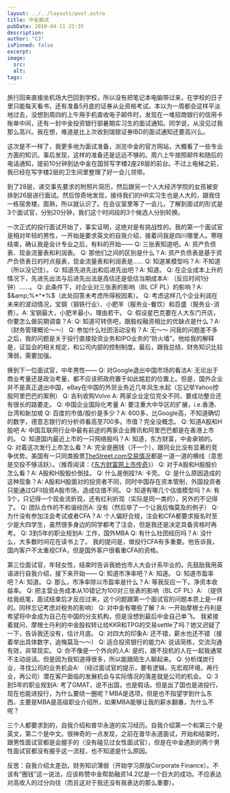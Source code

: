 ```yaml
---
layout: ../../layouts/post.astro
title: 中金面试
pubDate: 2010-04-11 22:35
description: 
author: "CJ"
isPinned: false
excerpt: 
image:
  src:
  alt:
tags: 
---
```

旅行回来直接坐机场大巴回到学校，所以没有把笔记本电脑带过来，在学校的日子里只能每天看书，还有准备5月底的证券从业资格考试。本以为一周都会这样平淡地过去，没想到周四的上午用手机查收电子邮件时，发现在一堆招商银行的信用卡账单中间，还有一封中金投资银行部暑期实习生的面试通知。同学说，从没见过我那么高兴。我在想，难道是比上次收到瑞银证券IBD的面试通知还要高兴么。

这次是不一样了，我更多地为面试准备，浏览中金的官方网站，大概看了一些专业方面的知识。事后发现，这样的准备还是远远不够的。周六上午按照邮件和随后的电话通知，提前10分钟到达中金在国贸写字楼2座28层的前台。不过上电梯之前，我已经在写字楼2层的卫生间里整理了好一会儿领带。

到了28层，递交事先要求的附照片简历，然后跟另一个人大经济学院的女孩被安排到26层进行面试。然后惊奇地发现，接待我们的HR实习生也是人大的，跟我住一栋宿舍楼，面熟，所以就认识了。在会议室里等了一会儿，了解到面试的形式是3个面试官，分别20分钟，我们这个时间段的3个候选人分别轮换。

一次正式的投行面试开始了，事实证明，这绝对是有挑战性的。我的第一个面试官是相对年轻的男性，一开始是要求英文的自我介绍，接着问我是四川哪里人。寒暄结束，确认我是会计专业之后，有料的开始——
Q: 三张表知道吧。A: 资产负债表、现金流量表和利润表。
Q: 那他们之间的区别是什么？A: 资产负债表是基于资产负债表日的时点报表，现金流量表和利润表是……
Q: 知道某模型吗？A: 不知道（所以没记住）。
Q: 知道先进先出和后进先出吧？A: 知道。
Q: 在企业成本上升的情况下，先进先出法与后进先出法是高估还是低估当期成本A: （反应时间1分钟）……。
Q: 此条件下，对企业对三张表的影响（BL CF PL）的影响？A: $&amp;%*^*%$（此处回答未考虑所得税因素）。
Q: 考虑这样几个企业利润在未来的波动情况，宝钢（钢铁行业）、小肥羊（服务业-餐饮）和百盛（服务业-消费）。A: 宝钢最大，小肥羊最小，理由若干。
Q: 假设星巴克要在人大东门开店，你要怎么做前期调查？A:
Q: 知道可转债吧，跟股权融资相比的优缺点是什么？A: （财务管理概论～～）
Q: 参加什么社团活动没有？A: 无～～
问我的问题差不多之后，我的问题是关于投行直接投资业务和IPO业务的“防火墙”。他给我的解释是，证监会的相关规定，和公司内部的控制制度。最后，跟我总结，财务知识比较薄弱，需要加强。

换到下一位面试官，中年男性——
Q: 对Google退出中国市场的看法A: 无论出于商业考量还是政治考量，都不应该把政府置于如此尴尬的位置上。但是，国外企业并不是真正退出中国，eBay在中国的外贸业务近几年风生水起（忘记举Yahoo控股阿里巴巴的案例）
Q: 吉利收购Volvo A: 两家企业定位完全不同，要成功整合还有很长的路要走。
Q: 中国企业国际化考量 A: 要注重大中华区的扩展，i.e.香港、台湾和新加坡
Q: 百度的市值/股价是多少？A: 600多，比Google高，不知道确切的数字，德意志银行的分析师看高至700多。市值？完全没概念。
Q: 知道A股和H股吧 A: 中国互联网行业中最有前途的两家企业腾讯和阿里巴巴都是在香港上市的。
Q: 知道国内最近上市的一只网络股吗？A: 知道，东方财富，中金承销的。
Q: 对着这次发行上市怎么看？A: 完全是圈钱（汗一个），跟同业比没有显著的竞争优势。美国有一只同类股票<a href="http://www.google.com/finance?q=NASDAQ:TSCM">TheStreet.com交易情况</a>都是一道一道的横线（意思是交投不够活跃）。（推荐阅读：《<a href="http://it.sohu.com/20100402/n271291120.shtml">东方财富网上市传奇</a>》）
Q: 对于A股和H股股价怎么看？A: A股和H股股价倒挂。
Q: 什么是倒挂?A: 卡壳。
Q: 是什么原因造成的这种现象？A: A股和H股面对的投资者不同，同时中国存在资本管制，外国投资者只能通过QFII投资A股市场，造成估值不同。
Q: 知道有哪几个估值模型吗？A: 有3个，只记得一个现金流折现，还有红利折现（实际是同一类的），另外的不记得了。
Q: 团队合作的不和谐经历A: 没有（然后举了一个让我后悔莫及的例子）
Q: 为什没有参加注会考试或者CFA？A: 个人偏好合规，注会和CFA都要求报名时至少是大四学生，虽然很多身边的同学都考了注会，但是我还是决定具备资格时再考。
Q: 3到5年的职业规划A: 工作，国外MBA
Q: 有什么社团经历吗？A: 没什么，大多数时间花在读书上了。
我的提问是，做投行CFA有多重要。他告诉我，国内客户不太重视CFA，但是国外客户很看重CFA的资格。

第三位面试官，年轻女性，结束时告诉我她也市人大会计系毕业的。先鼓励我用英语进行自我介绍，接下来开始——
Q: 知道市净率吧？A: 知道。
Q: 知道市盈率吧？A: 知道。
Q: 那么，市净率除以市盈率是什么？A: 等我反应一下。净资本收益率。
Q: 把主营业务成本从10错记为100对三张表的影响（BL CF PL）A: （提供给我纸笔，面试结束后才反应过来，这个问题跟第一个面试官的问题本质上是一样的。同样忘记考虑对税务的影响）
Q: 对中金有哪些了解？A: 一开始摩根士丹利是希望将中金成为自己在中国的分支机构，但是没想到最后中金自己单飞。
我紧接着就问，摩根士丹利的中金股权转让给KKR和TPG的交易settle了吗？她又迟疑了一下，告诉我还没有，估计月底。
Q: 对四大的印象A: 还不错，薪水也还不错（接着举出具体数字，追悔莫及～～）
Q: 适合投资银行的能力A: 说话简练，交流沟通有效，非常现实。
Q: 你不像是一个外向的人A: 是的，跟不投机的人在一起我通常不主动说话。但是因为我知道得很多，所以能跟陌生人聊起来。
Q: 分析煤炭行业，寻找公司的业务机会A: （经过面试官的提示，要有逻辑，先宏观环境，再行业，再公司）潜在客户面临的发展机会与实际情况的落差就是公司的机会。
Q: 3到5年的职业规划A: 考了GMAT，说不出国，也是假话。但是出了国也是进投行，现在也能进投行，为什么要绕一圈呢？MBA是选项，但是也不指望学到什么东西，主要是MBA是高级职业介绍所，如果MBA能够让我的薪水翻番，为什么不呢？

三个人都要求到的，自我介绍和普华永道的实习经历。自我介绍第一个和第三个是英文，第二个是中文。很神奇的一点发现，之前在普华永道面试，开始和结束时，跟男性面试官都是会握手的（没有碰见过女性面试官），但是在中金遇到的两个男性面试官都没有握手这一流程，也不知道是什么原因。

反思：自我介绍太差劲，财务知识薄弱（开始学习原版Corporate Finance）。不该有“圈钱”这一说法，应该称赞中金帮助融资14.2亿是一个巨大的成功。不应表达对高收入的过分向往（而且这对于我还没有我表达的那么重要）。
